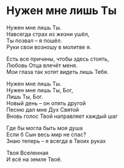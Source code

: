 # Нужен мне лишь Ты
Нужен мне лишь Ты.  
Навсегда страх  из  жизни  ушёл,  
Ты позвал – я пошёл.  
Руки свои возношу в молитве я.  
  
Есть все причины, чтобы здесь стоять,  
Любовь Отца влечёт меня.  
Мои глаза так хотят видеть лишь Тебя.  
  
Нужен мне лишь Ты.  
Нужен мне лишь Ты, Бог,  
Лишь Ты, Бог.  
Новый день – он опять другой  
Песню дал мне Дух Святой  
Вновь голос Твой направляет каждый шаг  
  
Где бы могла быть моя душа  
Если б Сын весь мир не спас?  
Знаю теперь – я всегда в Твоих руках  
  
Твоя Вселенная  
И всё на земле Твоё.  
